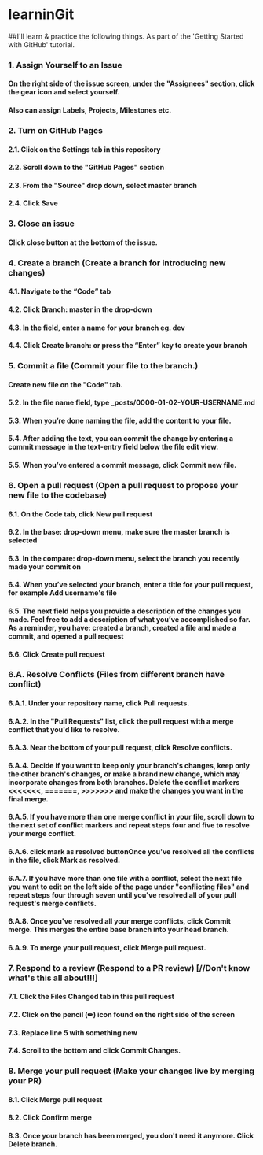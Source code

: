 # learninGit
##I'll learn & practice the following things. As part of the 'Getting Started with GitHub' tutorial.

### 1. Assign Yourself to an Issue
#### On the right side of the issue screen, under the "Assignees" section, click the gear icon and select yourself.
#### Also can assign Labels, Projects, Milestones etc.

### 2. Turn on GitHub Pages
#### 2.1. Click on the Settings tab in this repository
#### 2.2. Scroll down to the "GitHub Pages" section
#### 2.3. From the "Source" drop down, select master branch
#### 2.4. Click Save

### 3. Close an issue
#### Click close button at the bottom of the issue.

### 4. Create a branch (Create a branch for introducing new changes)

#### 4.1. Navigate to the “Code” tab
#### 4.2. Click Branch: master in the drop-down
#### 4.3. In the field, enter a name for your branch eg. dev
#### 4.4. Click Create branch: or press the “Enter” key to create your branch

### 5. Commit a file (Commit your file to the branch.)
#### Create new file on the "Code" tab.
#### 5.2. In the file name field, type _posts/0000-01-02-YOUR-USERNAME.md
#### 5.3. When you’re done naming the file, add the content to your file.
#### 5.4. After adding the text, you can commit the change by entering a commit message in the text-entry field below the file edit view.
#### 5.5. When you’ve entered a commit message, click Commit new file.

### 6. Open a pull request (Open a pull request to propose your new file to the codebase)
#### 6.1. On the Code tab, click New pull request
#### 6.2. In the base: drop-down menu, make sure the master branch is selected
#### 6.3. In the compare: drop-down menu, select the branch you recently made your commit on
#### 6.4. When you’ve selected your branch, enter a title for your pull request, for example Add username's file
#### 6.5. The next field helps you provide a description of the changes you made. Feel free to add a description of what you’ve accomplished so far. As a reminder, you have: created a branch, created a file and made a commit, and opened a pull request
#### 6.6. Click Create pull request

### 6.A. Resolve Conflicts (Files from different branch have conflict)
#### 6.A.1. Under your repository name, click  Pull requests.
#### 6.A.2. In the "Pull Requests" list, click the pull request with a merge conflict that you'd like to resolve.
#### 6.A.3. Near the bottom of your pull request, click Resolve conflicts.
#### 6.A.4. Decide if you want to keep only your branch's changes, keep only the other branch's changes, or make a brand new change, which may incorporate changes from both branches. Delete the conflict markers <<<<<<<, =======, >>>>>>> and make the changes you want in the final merge.
#### 6.A.5. If you have more than one merge conflict in your file, scroll down to the next set of conflict markers and repeat steps four and five to resolve your merge conflict.
#### 6.A.6. click mark as resolved buttonOnce you've resolved all the conflicts in the file, click Mark as resolved.
#### 6.A.7. If you have more than one file with a conflict, select the next file you want to edit on the left side of the page under "conflicting files" and repeat steps four through seven until you've resolved all of your pull request's merge conflicts.
#### 6.A.8. Once you've resolved all your merge conflicts, click Commit merge. This merges the entire base branch into your head branch.
#### 6.A.9. To merge your pull request, click Merge pull request.

### 7. Respond to a review (Respond to a PR review) [//Don't know what's this all about!!!]
#### 7.1. Click the Files Changed tab in this pull request
#### 7.2. Click on the pencil (✏) icon found on the right side of the screen
#### 7.3. Replace line 5 with something new
#### 7.4. Scroll to the bottom and click Commit Changes.

### 8. Merge your pull request (Make your changes live by merging your PR)
#### 8.1. Click Merge pull request
#### 8.2. Click Confirm merge
#### 8.3. Once your branch has been merged, you don't need it anymore. Click Delete branch.
